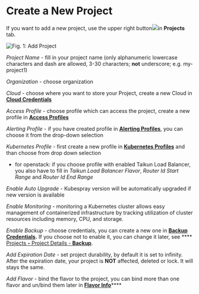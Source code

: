 # Create a New Project

If you want to add a new project, use the upper right button![](<../../../.gitbook/assets/add (4).png>)in **Projects** tab.

![Fig. 1: Add Project](<../../../.gitbook/assets/add project (12).gif>)

_Project Name_ - fill in your project name (only alphanumeric lowercase characters and dash are allowed, 3-30 characters; **not** underscore; e.g. my-project1)

_Organization_ - choose organization

_Cloud_ - choose where you want to store your Project, create a new Cloud in [**Cloud Credentials**](https://itera.gitbook.io/taikun/user-guide-1/partner/cloud-credentials)

_Access Profile_ - choose profile which can access the project, create a new profile in [**Access Profiles**](https://itera.gitbook.io/taikun/user-guide-1/partner/access-profiles)

_Alerting Profile_ - if you have created profile in [**Alerting Profiles**](https://itera.gitbook.io/taikun/user-guide-1/partner/alerting-profiles), you can choose it from the drop-down selection

_Kubernetes Profile_ - first create a new profile in [**Kubernetes Profiles**](https://itera.gitbook.io/taikun/user-guide-1/partner/kubernetes-profiles) and than choose from drop down selection

* for openstack: if you choose profile with enabled Taikun Load Balancer, you also have to fill in _Taikun Load Balancer Flavor_, _Router Id Start Range_ and _Router Id End Range_

_Enable Auto Upgrade_ - Kubespray version will be automatically upgraded if new version is available

_Enable Monitoring_ - monitoring a Kubernetes cluster allows easy management of containerized infrastructure by tracking utilization of cluster resources including memory, CPU, and storage.

_Enable Backup_ - choose credentials, you can create a new one in [**Backup Credentials**](https://itera.gitbook.io/taikun/user-guide-1/partner/backup-credentials)**.** If you choose not to enable it, you can change it later, see **** [Projects **-** Project Details - **Backup**](https://itera.gitbook.io/taikun/user-guide-1/partner/projects/project-details#enable-disable-backup).

_Add Expiration Date_ - set project durability, by default it is set to infinity. After the expiration date, your project is **NOT** affected, deleted or lock. It will stays the same.

_Add Flavor_ - bind the flavor to the project, you can bind more than one flavor and un/bind them later in [**Flavor Info**](https://itera.gitbook.io/taikun/user-guide-1/partner/flavor-info)****
